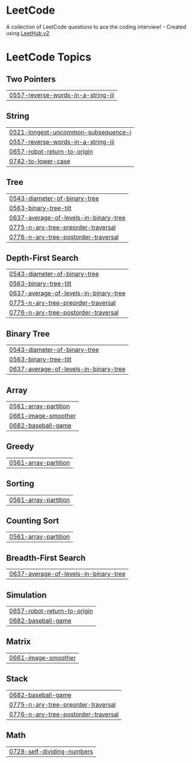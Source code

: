 # LeetCode
A collection of LeetCode questions to ace the coding interview! - Created using [LeetHub v2](https://github.com/arunbhardwaj/LeetHub-2.0)

<!---LeetCode Topics Start-->
# LeetCode Topics
## Two Pointers
|  |
| ------- |
| [0557-reverse-words-in-a-string-iii](https://github.com/usha3107/LeetCode/tree/master/0557-reverse-words-in-a-string-iii) |
## String
|  |
| ------- |
| [0521-longest-uncommon-subsequence-i](https://github.com/usha3107/LeetCode/tree/master/0521-longest-uncommon-subsequence-i) |
| [0557-reverse-words-in-a-string-iii](https://github.com/usha3107/LeetCode/tree/master/0557-reverse-words-in-a-string-iii) |
| [0657-robot-return-to-origin](https://github.com/usha3107/LeetCode/tree/master/0657-robot-return-to-origin) |
| [0742-to-lower-case](https://github.com/usha3107/LeetCode/tree/master/0742-to-lower-case) |
## Tree
|  |
| ------- |
| [0543-diameter-of-binary-tree](https://github.com/usha3107/LeetCode/tree/master/0543-diameter-of-binary-tree) |
| [0563-binary-tree-tilt](https://github.com/usha3107/LeetCode/tree/master/0563-binary-tree-tilt) |
| [0637-average-of-levels-in-binary-tree](https://github.com/usha3107/LeetCode/tree/master/0637-average-of-levels-in-binary-tree) |
| [0775-n-ary-tree-preorder-traversal](https://github.com/usha3107/LeetCode/tree/master/0775-n-ary-tree-preorder-traversal) |
| [0776-n-ary-tree-postorder-traversal](https://github.com/usha3107/LeetCode/tree/master/0776-n-ary-tree-postorder-traversal) |
## Depth-First Search
|  |
| ------- |
| [0543-diameter-of-binary-tree](https://github.com/usha3107/LeetCode/tree/master/0543-diameter-of-binary-tree) |
| [0563-binary-tree-tilt](https://github.com/usha3107/LeetCode/tree/master/0563-binary-tree-tilt) |
| [0637-average-of-levels-in-binary-tree](https://github.com/usha3107/LeetCode/tree/master/0637-average-of-levels-in-binary-tree) |
| [0775-n-ary-tree-preorder-traversal](https://github.com/usha3107/LeetCode/tree/master/0775-n-ary-tree-preorder-traversal) |
| [0776-n-ary-tree-postorder-traversal](https://github.com/usha3107/LeetCode/tree/master/0776-n-ary-tree-postorder-traversal) |
## Binary Tree
|  |
| ------- |
| [0543-diameter-of-binary-tree](https://github.com/usha3107/LeetCode/tree/master/0543-diameter-of-binary-tree) |
| [0563-binary-tree-tilt](https://github.com/usha3107/LeetCode/tree/master/0563-binary-tree-tilt) |
| [0637-average-of-levels-in-binary-tree](https://github.com/usha3107/LeetCode/tree/master/0637-average-of-levels-in-binary-tree) |
## Array
|  |
| ------- |
| [0561-array-partition](https://github.com/usha3107/LeetCode/tree/master/0561-array-partition) |
| [0661-image-smoother](https://github.com/usha3107/LeetCode/tree/master/0661-image-smoother) |
| [0682-baseball-game](https://github.com/usha3107/LeetCode/tree/master/0682-baseball-game) |
## Greedy
|  |
| ------- |
| [0561-array-partition](https://github.com/usha3107/LeetCode/tree/master/0561-array-partition) |
## Sorting
|  |
| ------- |
| [0561-array-partition](https://github.com/usha3107/LeetCode/tree/master/0561-array-partition) |
## Counting Sort
|  |
| ------- |
| [0561-array-partition](https://github.com/usha3107/LeetCode/tree/master/0561-array-partition) |
## Breadth-First Search
|  |
| ------- |
| [0637-average-of-levels-in-binary-tree](https://github.com/usha3107/LeetCode/tree/master/0637-average-of-levels-in-binary-tree) |
## Simulation
|  |
| ------- |
| [0657-robot-return-to-origin](https://github.com/usha3107/LeetCode/tree/master/0657-robot-return-to-origin) |
| [0682-baseball-game](https://github.com/usha3107/LeetCode/tree/master/0682-baseball-game) |
## Matrix
|  |
| ------- |
| [0661-image-smoother](https://github.com/usha3107/LeetCode/tree/master/0661-image-smoother) |
## Stack
|  |
| ------- |
| [0682-baseball-game](https://github.com/usha3107/LeetCode/tree/master/0682-baseball-game) |
| [0775-n-ary-tree-preorder-traversal](https://github.com/usha3107/LeetCode/tree/master/0775-n-ary-tree-preorder-traversal) |
| [0776-n-ary-tree-postorder-traversal](https://github.com/usha3107/LeetCode/tree/master/0776-n-ary-tree-postorder-traversal) |
## Math
|  |
| ------- |
| [0728-self-dividing-numbers](https://github.com/usha3107/LeetCode/tree/master/0728-self-dividing-numbers) |
<!---LeetCode Topics End-->